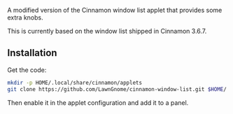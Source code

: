 A modified version of the Cinnamon window list applet that provides some extra
knobs.

This is currently based on the window list shipped in Cinnamon 3.6.7.

## Installation

Get the code:

```sh
mkdir -p HOME/.local/share/cinnamon/applets
git clone https://github.com/LawnGnome/cinnamon-window-list.git $HOME/.local/share/cinnamon/applets/window-list@adamharvey.name
```

Then enable it in the applet configuration and add it to a panel.
